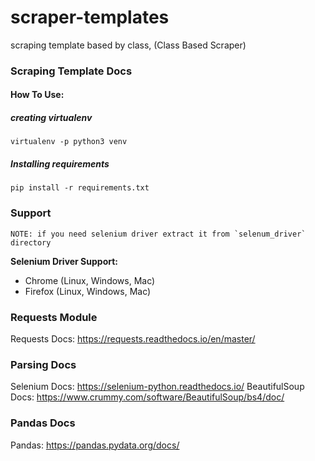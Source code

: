 # scraper-templates
scraping template based by class, (Class Based Scraper)


### Scraping Template Docs

#### How To Use:

##### creating virtualenv


```
virtualenv -p python3 venv
```
##### Installing requirements

```
pip install -r requirements.txt
```


### Support
```
NOTE: if you need selenium driver extract it from `selenum_driver` directory
```

**Selenium Driver Support:**
- Chrome (Linux, Windows, Mac)
- Firefox (Linux, Windows, Mac)

### Requests Module
Requests Docs: https://requests.readthedocs.io/en/master/

 ### Parsing Docs
Selenium Docs: https://selenium-python.readthedocs.io/
BeautifulSoup Docs: https://www.crummy.com/software/BeautifulSoup/bs4/doc/

 ### Pandas Docs
Pandas: https://pandas.pydata.org/docs/

